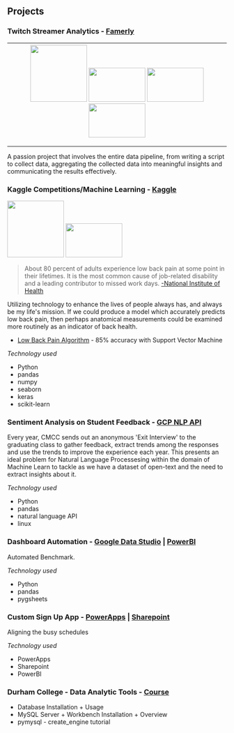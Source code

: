 ## **Projects**

### **Twitch Streamer Analytics** - **[Famerly](https://www.famerly.com/)**


|<img src="https://www.python.org/static/img/python-logo.png" width="130"> <img src="https://upload.wikimedia.org/wikipedia/commons/9/93/Amazon_Web_Services_Logo.svg" width="130" height="78"> <img src="https://www.stickpng.com/assets/images/580b57fcd9996e24bc43c53d.png" width="130" height="78"> <img src="https://cdn.worldvectorlogo.com/logos/mysql.svg" width="130" height="78"> |
|:---:|


----


A passion project that involves the entire data pipeline, from writing a script to collect data, aggregating the collected data into meaningful insights and communicating the results effectively. 


### **Kaggle Competitions/Machine Learning** - **[Kaggle](https://www.Kaggle.com/)**

 <img src="https://miro.medium.com/max/400/1*mc5YIn7jvo5uwuqBOUDw7Q.jpeg" width="130"> <img src="https://matplotlib.org/_static/logo2.svg" width="130" height="78"> 


> About 80 percent of adults experience low back pain at some point in their lifetimes. It is the most common cause of job-related disability and a leading contributor to missed work days. [-National Institute of Health](https://www.ninds.nih.gov/Disorders/Patient-Caregiver-Education/Fact-Sheets/Low-Back-Pain-Fact-Sheet)

Utilizing technology to enhance the lives of people always has, and always be my life's mission. If we could produce a model which accurately predicts low back pain, then perhaps anatomical measurements could be examined more routinely as an indicator of back health.

- [Low Back Pain Algorithm](https://www.kaggle.com/anfro18/lower-back-pain-algorithm) - 85% accuracy with Support Vector Machine

_Technology used_
- Python
- pandas
- numpy
- seaborn
- keras
- scikit-learn


### **Sentiment Analysis on Student Feedback** - **[GCP NLP API](https://cloud.google.com/natural-language)**

Every year, CMCC sends out an anonymous 'Exit Interview' to the graduating class to gather feedback, extract trends among the responses and use the trends to improve the experience each year. This presents an ideal problem for Natural Language Processesing within the domain of Machine Learn to tackle as we have a dataset of open-text and the need to extract insights about it. 

_Technology used_
- Python 
- pandas
- natural language API
- linux



### **Dashboard Automation** - **[Google Data Studio](https://datastudio.google.com/u/0/navigation/reporting) | [PowerBI](https://powerbi.microsoft.com/en-us/)**

Automated Benchmark. 

_Technology used_
- Python
- pandas
- pygsheets

### **Custom Sign Up App** - **[PowerApps](https://powerapps.microsoft.com/en-us/) | [Sharepoint](https://products.office.com/en-us/sharepoint/collaboration)**

Aligning the busy schedules

_Technology used_
- PowerApps
- Sharepoint
- PowerBI

### **Durham College - Data Analytic Tools** - **[Course](/course.md)**

- Database Installation + Usage
- MySQL Server + Workbench Installation + Overview
- pymysql - create_engine tutorial
